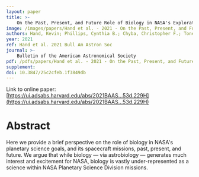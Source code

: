```yaml
---
layout: paper
title: >-
    On the Past, Present, and Future Role of Biology in NASA's Exploration of our Solar System
image: /images/papers/Hand et al. - 2021 - On the Past, Present, and Future Role of Biology i.png
authors: Hand, Kevin; Phillips, Cynthia B.; Chyba, Christopher F.; Toner, Brandy; Katija, Kakani; Orphan, Victoria; Huber, Julie; Cavanaugh, Colleen M.; Carlson, Marian; Christner, Brent; Templeton, Alexis; Seewald, Jeffrey; Hofgartner, Jason D.; Amend, Jan P.; Orcutt, Beth N.; Bartlett, Douglas H.; Falkowski, Paul; Anderson, Rika; Spear, John R.; Shank, Tim; Fischer, Woodward W.; Hazen, Robert M.; Hoehler, Tori; D'Hondt, Steven; Pitesky, Jo; Lynch, Kennda; Shock, Everett L.; Craft, Kate; Boyd, Eric; House, Christopher H.; Reysenbach, Anna-Louise; Glass, Jennifer; Fike, David; Baross, John A.; Gogarten, Johann Peter; Kaçar, Betül; El-Naggar, Moh; Murray, Alison E.; Dupont, Christopher; Scully, Jennifer; Rothschild, Lynn; Trembath-Reichert, Elizabeth; Klein, Frieder; Cohen, Phoebe A.; Gile, Gillian H.; Lloyd, Karen; Dekas, Anne; Delaney, John R.; Skidmore, Mark; Buongiorno, Joy; Rogers, Karyn; Hofmann, Amy; Brazelton, William J.; Anbar, Ariel; Manalang, Dana Ann; Stevenson, Bradley; Neuer, Susanne; Hara, Ellie; Nordheim, Thomas; Shapiro, Russell; Bradley, Alexander S.; Mikucki, Jill; Brown, Michael E.; Glamoclija, Mihaela; Reyes, Carolina; Sánchez-Román, Mónica; Farmer, Jack D.; Giovannelli, Donato; Suel, Gurol; Trumbo, Samantha; Cameron, Marissa; Osburn, Magdalena; Bradley, James Andrew; Garcia-Pichel, Ferran; Steen, Andrew D.; Marlow, Jeffrey; Trubl, Gareth; Robinson, Kirtland; Caro, Tristan; Fulfer, Victoria; Parker, Ceth W.; Feyhl-Buska, Jayme; Roussel, Anaïs
year: 2021
ref: Hand et al. 2021 Bull Am Astron Soc
journal: >-
    Bulletin of the American Astronomical Society
pdf: /pdfs/papers/Hand et al. - 2021 - On the Past, Present, and Future Role of Biology i.pdf
supplement: 
doi: 10.3847/25c2cfeb.1f3849db
---
```


Link to online paper: [https://ui.adsabs.harvard.edu/abs/2021BAAS...53d.229H](https://ui.adsabs.harvard.edu/abs/2021BAAS...53d.229H)

# Abstract

Here we provide a brief perspective on the role of biology in NASA's planetary science goals, and its spacecraft missions, past, present, and future. We argue that while biology — via astrobiology — generates much interest and excitement for NASA, biology is vastly under-represented as a science within NASA Planetary Science Division missions.


